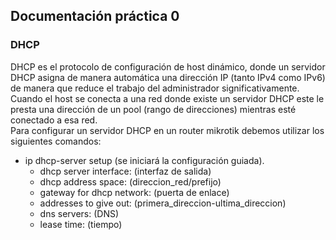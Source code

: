 ## Documentación práctica 0
### DHCP
DHCP es el protocolo de configuración de host dinámico, donde un servidor DHCP asigna de manera automática una dirección IP (tanto IPv4 como IPv6) 
de manera que reduce el trabajo del administrador significativamente. Cuando el host se conecta a una red donde existe un servidor DHCP este le presta 
una dirección de un pool (rango de direcciones) mientras esté conectado a esa red.  
Para configurar un servidor DHCP en un router mikrotik debemos utilizar los siguientes comandos:
- ip dhcp-server setup (se iniciará la configuración guiada).
    - dhcp server interface: (interfaz de salida)
    - dhcp address space: (direccion_red/prefijo)
    - gateway for dhcp network: (puerta de enlace)
    - addresses to give out: (primera_direccion-ultima_direccion)
    - dns servers: (DNS)
    - lease time: (tiempo)